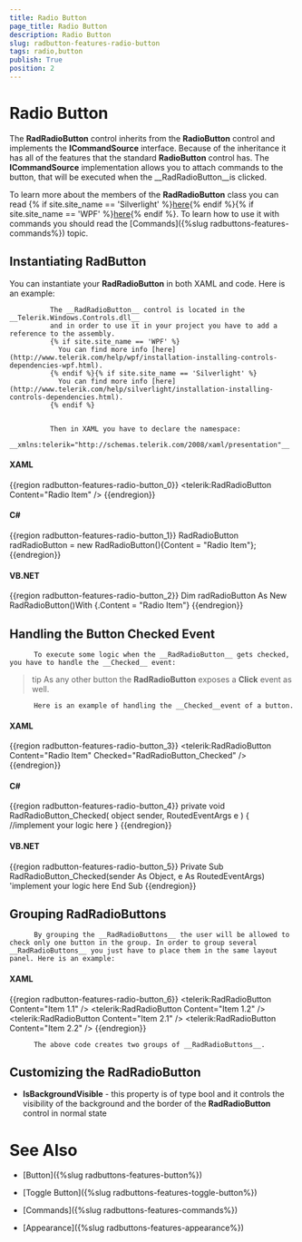 ```yaml
---
title: Radio Button
page_title: Radio Button
description: Radio Button
slug: radbutton-features-radio-button
tags: radio,button
publish: True
position: 2
---
```


# Radio Button



The __RadRadioButton__ control inherits from the __RadioButton__
		control and implements the __ICommandSource__ interface.
		Because of the inheritance it has all of the features that the standard __RadioButton__ control has.
		The __ICommandSource__ implementation allows you to attach commands to the button, that will be executed when the
		__RadRadioButton__is clicked.
	  

To learn more about the members of the __RadRadioButton__ class you can read
		{% if site.site_name == 'Silverlight' %}[here](http://www.telerik.com/help/silverlight/allmembers_t_telerik_windows_controls_radradiobutton.html){% endif %}{% if site.site_name == 'WPF' %}[here](http://www.telerik.com/help/wpf/allmembers_t_telerik_windows_controls_radradiobutton.html){% endif %}.
		To learn how to use it with commands you should read the [Commands]({%slug radbuttons-features-commands%}) topic.
	  

## Instantiating RadButton

You can instantiate your __RadRadioButton__ in both XAML and code. Here is an example:
		

>


			  The __RadRadioButton__ control is located in the __Telerik.Windows.Controls.dll__
			  and in order to use it in your project you have to add a reference to the assembly.
			  {% if site.site_name == 'WPF' %}
				You can find more info [here](http://www.telerik.com/help/wpf/installation-installing-controls-dependencies-wpf.html).
			  {% endif %}{% if site.site_name == 'Silverlight' %}
				You can find more info [here](http://www.telerik.com/help/silverlight/installation-installing-controls-dependencies.html).
			  {% endif %}


			  Then in XAML you have to declare the namespace:
			  __xmlns:telerik="http://schemas.telerik.com/2008/xaml/presentation"__

#### __XAML__

{{region radbutton-features-radio-button_0}}
	<telerik:RadRadioButton Content="Radio Item" />
	{{endregion}}



#### __C#__

{{region radbutton-features-radio-button_1}}
	RadRadioButton radRadioButton = new RadRadioButton(){Content = "Radio Item"};
	{{endregion}}



#### __VB.NET__

{{region radbutton-features-radio-button_2}}
	Dim radRadioButton As New RadRadioButton()With {.Content = "Radio Item"}
	{{endregion}}



## Handling the Button Checked Event


		  To execute some logic when the __RadRadioButton__ gets checked, you have to handle the __Checked__ event:
		

>tip
		  As any other button the __RadRadioButton__ exposes a __Click__ event as well.
		


		  Here is an example of handling the __Checked__event of a button.
		

#### __XAML__

{{region radbutton-features-radio-button_3}}
	<telerik:RadRadioButton Content="Radio Item" Checked="RadRadioButton_Checked" />
	{{endregion}}



#### __C#__

{{region radbutton-features-radio-button_4}}
	private void RadRadioButton_Checked( object sender, RoutedEventArgs e )
	{
	    //implement your logic here
	}
	{{endregion}}



#### __VB.NET__

{{region radbutton-features-radio-button_5}}
	Private Sub RadRadioButton_Checked(sender As Object, e As RoutedEventArgs)
	 'implement your logic here
	End Sub
	{{endregion}}



## Grouping RadRadioButtons


		  By grouping the __RadRadioButtons__ the user will be allowed to check only one button in the group. In order to group several __RadRadioButtons__ you just have to place them in the same layout panel. Here is an example:
		

#### __XAML__

{{region radbutton-features-radio-button_6}}
	<StackPanel>
	    <telerik:RadRadioButton Content="Item 1.1" />
	    <telerik:RadRadioButton Content="Item 1.2" />
	</StackPanel>
	<StackPanel>
	    <telerik:RadRadioButton Content="Item 2.1" />
	    <telerik:RadRadioButton Content="Item 2.2" />
	</StackPanel>
	{{endregion}}




		  The above code creates two groups of __RadRadioButtons__.
		

## Customizing the RadRadioButton

* __IsBackgroundVisible__ - this property is of type bool and it controls the visibility of the background and the border of the __RadRadioButton__ control in normal state
		  

# See Also

 * [Button]({%slug radbuttons-features-button%})

 * [Toggle Button]({%slug radbuttons-features-toggle-button%})

 * [Commands]({%slug radbuttons-features-commands%})

 * [Appearance]({%slug radbuttons-features-appearance%})
